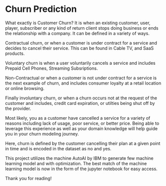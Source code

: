 # Churn Prediction

What exactly is Customer Churn? It is when an existing customer, user, player, subscriber or any kind of return client stops doing business or ends the relationship with a company. It can be defined in a variety of ways.

Contractual churn, or when a customer is under contract for a service and decides to cancel their service. This can be found in Cable TV, and SaaS products.

Voluntary churn is when a user voluntarily cancels a service and includes Prepaid Cell Phones, Streaming Subsriptions.

Non-Contractual or when a customer is not under contract for a service is the next example of churn, and includes consumer loyalty at a retail location or online browsing.

Finally involuntary churn, or when a churn occurs not at the request of the customer and includes, credit card expiration, or utilties being shut off by the provider.

Most likely, you as a customer have cancelled a service for a variety of reasons including lack of usage, poor service, or better price. Being able to leverage this experience as well as your domain knowledge will help guide you in your churn modeling journey.

Here, churn is defined by the customer cancelling their plan at a given point in time and is encoded in the dataset as no and yes.

This project utilizes the machine AutoAI by IBM to generate few machine learning model and with optimization. 
The best match of the machine learning model is now in the form of the jupyter notebook for easy access.

Thank you for reading!
